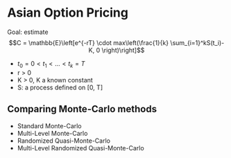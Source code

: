 # Asian Option Pricing
Goal: estimate $$C = \mathbb{E}\left[e^{-rT} \cdot max\left(\frac{1}{k} \sum_{i=1}^kS(t_i)-K, 0 \right)\right]$$
- $t_0 = 0 < t_1 < ... < t_k = T$
- r > 0
- K > 0, K a known constant
- S: a process defined on [0, T]

## Comparing Monte-Carlo methods
- Standard Monte-Carlo
- Multi-Level Monte-Carlo
- Randomized Quasi-Monte-Carlo
- Multi-Level Randomized Quasi-Monte-Carlo

